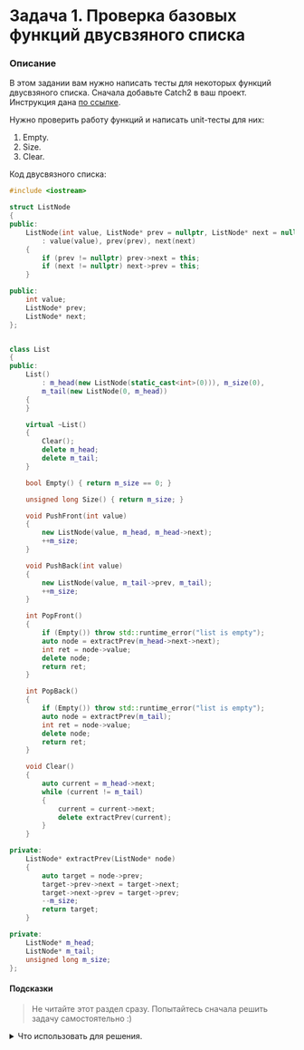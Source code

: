 # Задача 1. Проверка базовых функций двусвзяного списка

### Описание
В этом задании вам нужно написать тесты для некоторых функций двусвзяного списка.
Сначала добавьте Catch2 в ваш проект. Инструкция дана [по ссылке](https://github.com/catchorg/Catch2/blob/devel/docs/cmake-integration.md).

Нужно проверить работу функций и написать unit-тесты для них:
1. Empty.
2. Size.
3. Clear.

Код двусвязного списка:

``` C++
#include <iostream>

struct ListNode
{
public:
    ListNode(int value, ListNode* prev = nullptr, ListNode* next = nullptr)
        : value(value), prev(prev), next(next)
    {
        if (prev != nullptr) prev->next = this;
        if (next != nullptr) next->prev = this;
    }

public:
    int value;
    ListNode* prev;
    ListNode* next;
};


class List
{
public:
    List()
        : m_head(new ListNode(static_cast<int>(0))), m_size(0),
        m_tail(new ListNode(0, m_head))
    {       
    }

    virtual ~List()
    {
        Clear();
        delete m_head;
        delete m_tail;
    }

    bool Empty() { return m_size == 0; }

    unsigned long Size() { return m_size; }

    void PushFront(int value)
    {
        new ListNode(value, m_head, m_head->next);
        ++m_size;
    }

    void PushBack(int value)
    {
        new ListNode(value, m_tail->prev, m_tail);
        ++m_size;
    }

    int PopFront()
    {
        if (Empty()) throw std::runtime_error("list is empty");
        auto node = extractPrev(m_head->next->next);
        int ret = node->value;
        delete node;
        return ret;
    }

    int PopBack()
    {
        if (Empty()) throw std::runtime_error("list is empty");
        auto node = extractPrev(m_tail);
        int ret = node->value;
        delete node;
        return ret;
    }

    void Clear()
    {
        auto current = m_head->next;
        while (current != m_tail)
        {
            current = current->next;
            delete extractPrev(current);
        }
    }

private:
    ListNode* extractPrev(ListNode* node)
    {
        auto target = node->prev;
        target->prev->next = target->next;
        target->next->prev = target->prev;
        --m_size;
        return target;
    }

private:
    ListNode* m_head;
    ListNode* m_tail;
    unsigned long m_size;
};
```


#### Подсказки

> Не читайте этот раздел сразу. Попытайтесь сначала решить задачу самостоятельно :)

<details>

<summary>Что использовать для решения.</summary>

1. Проверьте, что функция на свежесозданном списке возвращает `true`.
2. Добавьте несколько элементов в список. Проверьте правильность количества элементов в списке.
3. Проверьте, что количество элементов после очистки равно 0.

</details>
